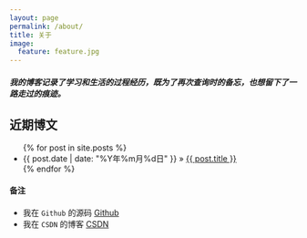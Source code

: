 ```yaml
---
layout: page
permalink: /about/
title: 关于
image:
  feature: feature.jpg
---
```


##### 我的博客记录了学习和生活的过程经历，既为了再次查询时的备忘，也想留下了一路走过的痕迹。

## 近期博文

<ul class="posts">
  {% for post in site.posts %}
    <li><span>{{ post.date | date: "%Y年%m月%d日" }}</span> &raquo; <a href="{{ BASE_PATH }}{{ post.url }}">{{ post.title }}</a></li>
  {% endfor %}
</ul>

#### 备注

* 我在 `Github` 的源码 [Github](https://github.com/idxuanjun)
* 我在 `CSDN` 的博客 [CSDN](http://blog.csdn.net/idxuanjun)
